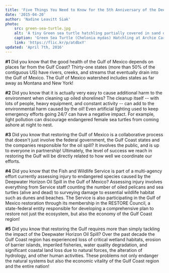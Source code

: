 ```yaml
---
title: 'Five Things You Need to Know for the 5th Anniversary of the Deepwater Horizon Oil Spill in the Gulf of Mexico'
date: '2015-04-20'
author: 'Nadine Leavitt Siak'
photo:
    src: green-sea-turtle.jpg
    alt: 'A tiny Green sea turtle hatchling partially covered in sand on a beach'
    caption: 'Green Sea Turtle (Chelonia mydas) Hatchling at Archie Carr National Wildlife Refuge. Photo: Keenan Adams, USFWS'
    link: 'https://flic.kr/p/atdbxY'
updated: 'April 7th, 2016'
---
```


**#1** Did you know that the good health of the Gulf of Mexico depends on places far from the Gulf Coast? Thirty-one states (more than 50% of the contiguous US) have rivers, creeks, and streams that eventually drain into the Gulf of Mexico. The Gulf of Mexico watershed includes states as far away as Montana and New York!

**#2** Did you know that it is actually very easy to cause additional harm to the environment when cleaning up oiled shorelines? The cleanup itself -- with lots of people, heavy equipment, and constant activity -- can add to the environmental harm caused by the oil! Even artificial lighting used to keep emergency efforts going 24/7 can have a negative impact. For example, light pollution can discourage endangered female sea turtles from coming ashore at night to nest.

**#3** Did you know that restoring the Gulf of Mexico is a collaborative process that doesn't just involve the federal government, the Gulf Coast states and the companies responsible for the oil spill? It involves the public, and is up to everyone in partnership! Ultimately, the level of success we reach in restoring the Gulf will be directly related to how well we coordinate our efforts.

**#4** Did you know that the Fish and Wildlife Service is part of a multi-agency effort currently assessing injury to endangered species caused by the Deepwater Horizon Oil Spill in the Gulf of Mexico? Assessing injury involves everything from Service staff counting the number of oiled pelicans and sea turtles (alive and dead) to surveying damage to essential wildlife habitat such as dunes and beaches. The Service is also participating in the Gulf of Mexico restoration through its membership in the RESTORE Council, a state-federal entity responsible for developing a comprehensive plan to restore not just the ecosystem, but also the economy of the Gulf Coast region!

**#5** Did you know that restoring the Gulf requires more than simply tackling the impact of the Deepwater Horizon Oil Spill? Over the past decade the Gulf Coast region has experienced loss of critical wetland habitats, erosion of barrier islands, imperiled fisheries, water quality degradation, and significant coastal land loss due to natural forces, the alteration of hydrology, and other human activities. These problems not only endanger the natural systems but also the economic vitality of the Gulf Coast region and the entire nation!
